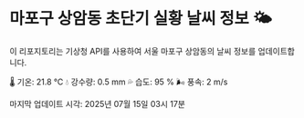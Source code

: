 
# 마포구 상암동 초단기 실황 날씨 정보 🌤️

이 리포지토리는 기상청 API를 사용하여 서울 마포구 상암동의 날씨 정보를 업데이트합니다. 

🌡️ 기온: 21.8 ℃
💧 강수량: 0.5 mm
💦 습도: 95 %
🌬️ 풍속: 2 m/s

마지막 업데이트 시각: 2025년 07월 15일 03시 17분    
